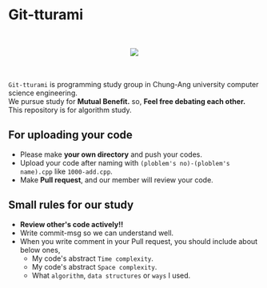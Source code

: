 # Git-tturami
<br><p align="center"><img src="https://github.com/git-tturami/algorithm/blob/master/git_tturami.png?raw=true"/></p><br><br>
`Git-tturami` is programming study group in Chung-Ang university computer science engineering.<br>
We pursue study for <b>Mutual Benefit.</b> so, <b>Feel free debating each other.</b><br>
This repository is for algorithm study.<br>

## For uploading your code
* Please make <b>your own directory</b> and push your codes.<br>
* Upload your code after naming with `(ploblem's no)-(ploblem's name).cpp` like `1000-add.cpp`.<br>
* Make <b>Pull request</b>, and our member will review your code.<br>

## Small rules for our study
* <b>Review other's code actively!!</b>
* Write commit-msg so we can understand well.
* When you write comment in your Pull request, you should include about below ones,
  * My code's abstract `Time complexity`.
  * My code's abstract `Space complexity`.
  * What `algorithm`, `data structures` or `ways` I used.
